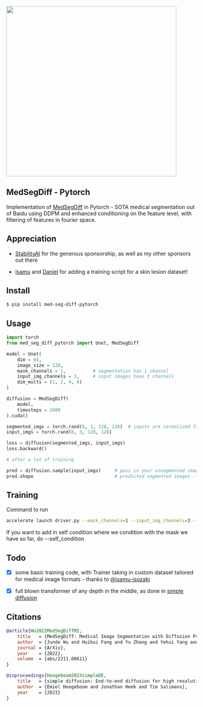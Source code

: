 
<img src="./docs/med-seg-diff.png" width="450px"></img>

## MedSegDiff - Pytorch

Implementation of <a href="https://arxiv.org/abs/2211.00611">MedSegDiff</a> in Pytorch - SOTA medical segmentation out of Baidu using DDPM and enhanced conditioning on the feature level, with filtering of features in fourier space.

## Appreciation

- <a href="https://stability.ai/">StabilityAI</a> for the generous sponsorship, as well as my other sponsors out there

- <a href="https://github.com/isamu-isozaki">Isamu</a> and <a href="https://github.com/dsbuddy">Daniel</a> for adding a training script for a skin lesion dataset!

## Install

```bash
$ pip install med-seg-diff-pytorch
```

## Usage

```python
import torch
from med_seg_diff_pytorch import Unet, MedSegDiff

model = Unet(
    dim = 64,
    image_size = 128,
    mask_channels = 1,          # segmentation has 1 channel
    input_img_channels = 3,     # input images have 3 channels
    dim_mults = (1, 2, 4, 8)
)

diffusion = MedSegDiff(
    model,
    timesteps = 1000
).cuda()

segmented_imgs = torch.rand(8, 1, 128, 128)  # inputs are normalized from 0 to 1
input_imgs = torch.rand(8, 3, 128, 128)

loss = diffusion(segmented_imgs, input_imgs)
loss.backward()

# after a lot of training

pred = diffusion.sample(input_imgs)     # pass in your unsegmented images
pred.shape                              # predicted segmented images - (8, 3, 128, 128)
```

## Training

Command to run
```bash
accelerate launch driver.py --mask_channels=1 --input_img_channels=3 --image_size=64 --data_path='./data' --dim=64 --epochs=100 --batch_size=1 --scale_lr --gradient_accumulation_steps=4
```
If you want to add in self condition where we condition with the mask we have so far, do --self_condition

## Todo

- [x] some basic training code, with Trainer taking in custom dataset tailored for medical image formats  - thanks to <a href="https://github.com/isamu-isozaki">@isamu-isozaki</a>
- [x] full blown transformer of any depth in the middle, as done in <a href="https://arxiv.org/abs/2301.11093">simple diffusion</a>


## Citations

```bibtex
@article{Wu2022MedSegDiffMI,
    title   = {MedSegDiff: Medical Image Segmentation with Diffusion Probabilistic Model},
    author  = {Junde Wu and Huihui Fang and Yu Zhang and Yehui Yang and Yanwu Xu},
    journal = {ArXiv},
    year    = {2022},
    volume  = {abs/2211.00611}
}
```

```bibtex
@inproceedings{Hoogeboom2023simpleDE,
    title   = {simple diffusion: End-to-end diffusion for high resolution images},
    author  = {Emiel Hoogeboom and Jonathan Heek and Tim Salimans},
    year    = {2023}
}
```
